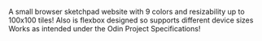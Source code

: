 A small browser sketchpad website with 9 colors and resizability up to 100x100 tiles! Also is flexbox designed so supports different device sizes
Works as intended under the Odin Project Specifications!
